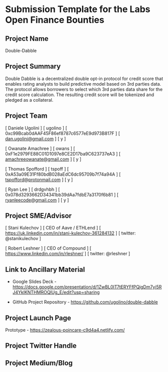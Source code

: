 # Submission Template for the Labs Open Finance Bounties

## Project Name
Double-Dabble

## Project Summary
Double Dabble is a decentralized double opt-in protocol for credit score that enables rating analysts to build predictive model based on 3rd parties data. The protocol allows borrowers to select which 3rd parties data share for the credit score calculation. The resulting credit score will be tokenized and pledged as a collateral.

## Project Team

[ Daniele Ugolini ]
[ ugolino ]
[ 0xc99Bcab0dAAF45F86ef8787c6577eE9d973B817F ]
[ dan.ugolini@gmail.com ]
[ y ]

[ Owanate Amachree ]
[ owans ]
[ 0xF1e2979FE88C01D1097e8CE2D17ba9C623737eA3 ]
[ amachreeowanate@gmail.com ]
[ y ]

[ Thomas Spofford ]
[ tspoff ]
[ 0xA53a09E31Ff80bdB028aEdC6dc95709b7f74a94A ]
[ tspofford@protonmail.com ]
[ y ]

[ Ryan Lee ]
[ drdgvhbh ]
[ 0x078d3293662D34341bb39dAa7fdbE7a3170f6b81 ]
[ ryanleecode@gmail.com ]
[ y ]

## Project SME/Advisor

[ Stani Kulechov ]
[ CEO of Aave / ETHLend ]
[ https://uk.linkedin.com/in/stani-kulechov-361284132 ]
[ twitter: @stanikulechov ]

[ Robert Leshner ]
[ CEO of Compound ]
[ https://www.linkedin.com/in/rleshner/ ]
[ twitter: @rleshner ]

## Link to Ancillary Material
* Google Slides Deck - https://docs.google.com/presentation/d/1ZwBL0IT7tERYFfPQjgDm7yi5RJ4YklKNTHMROQlUg_E/edit?usp=sharing

* GitHub Project Repository - https://github.com/ugolino/double-dabble

## Project Launch Page
Prototype - https://zealous-poincare-c9d4a4.netlify.com/

## Project Twitter Handle

## Project Medium/Blog
